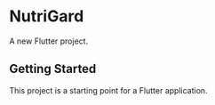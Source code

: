 # NutriGard

A new Flutter project.

## Getting Started

This project is a starting point for a Flutter application.
